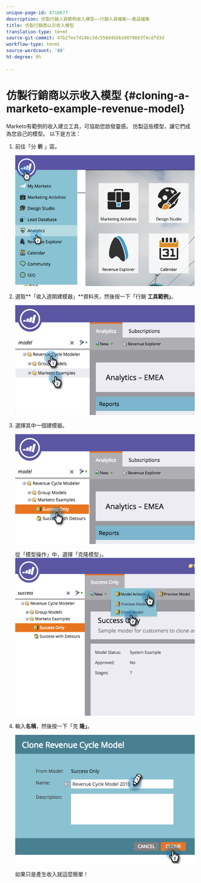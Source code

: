 ```yaml
---
unique-page-id: 4718677
description: 仿製行銷人員範例收入模型——行銷人員檔案——產品檔案
title: 仿製行銷商以示收入模型
translation-type: tm+mt
source-git-commit: 47b2fee7d146c3dc558d4bbb10070683f4cdfd3d
workflow-type: tm+mt
source-wordcount: '80'
ht-degree: 0%

---
```



# 仿製行銷商以示收入模型 {#cloning-a-marketo-example-revenue-model}

Marketo有範例的收入建立工具，可協助您啟發靈感。 仿製這些模型，讓它們成為您自己的模型。 以下是方法：

1. 前往「分 **析** 」區。

   ![](assets/image2015-4-27-17-3a37-3a30.png)

1. 選取**「收入週期建模器」**資料夾，然後按一下「行銷 **工具範例」**。

   ![](assets/image2015-4-27-17-3a11-3a39.png)

1. 選擇其中一個建模器。

   ![](assets/image2015-4-27-17-3a33-3a11.png)

   從「模型操作」中，選擇「克隆模型」。
   ![](assets/image2015-4-27-17-3a18-3a29.png)

1. 輸入**名稱**，然後按一下「克 **隆」**。

   ![](assets/image2015-4-27-17-3a20-3a22.png)

   如果只是產生收入就這麼簡單！


